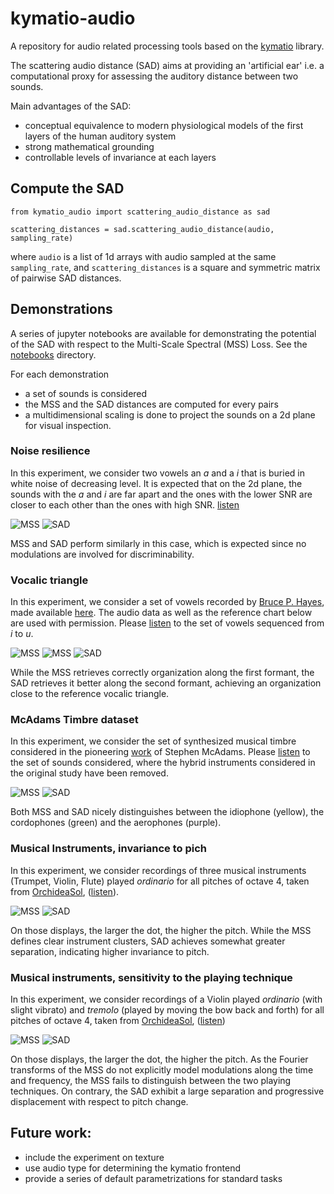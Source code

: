 # kymatio-audio

A repository for audio related processing tools based on the [kymatio](https://www.kymat.io) library.

The scattering audio distance (SAD) aims at providing an 'artificial ear' i.e. a computational proxy for assessing the auditory distance between two sounds.

Main advantages of the SAD:
 - conceptual equivalence to modern physiological models of the first layers of the human auditory system
 - strong mathematical grounding
 - controllable levels of invariance at each layers

## Compute the SAD

```
from kymatio_audio import scattering_audio_distance as sad

scattering_distances = sad.scattering_audio_distance(audio, sampling_rate)
```
where `audio` is a list of 1d arrays with audio sampled at the same `sampling_rate`, and `scattering_distances` is a square and symmetric matrix of pairwise SAD distances.

## Demonstrations

A series of jupyter notebooks are available for demonstrating the potential of the SAD with respect to the Multi-Scale Spectral (MSS) Loss. See the [notebooks](notebooks/) directory.

For each demonstration
 - a set of sounds is considered
 - the MSS and the SAD distances are computed for every pairs
 - a multidimensional scaling is done to project the sounds on a 2d plane for visual inspection.

### Noise resilience

In this experiment, we consider two vowels an *a* and a *i* that is buried in white noise of decreasing level. It is expected that on the 2d plane, the sounds with the *a* and *i* are far apart and the ones with the lower SNR are closer to each other than the ones with high SNR. [listen](assets/noise.wav)

![MSS](assets/noise_mss.png)
![SAD](assets/noise_sad.png)

MSS and SAD perform similarly in this case, which is expected since no modulations are involved for discriminability.

### Vocalic triangle

In this experiment, we consider a set of vowels recorded by [Bruce P. Hayes](https://linguistics.ucla.edu/people/hayes), made available [here](https://linguistics.ucla.edu/people/hayes/103/Charts/VChart). The audio data as well as the reference chart below are used with permission. Please [listen](assets/vowel.wav) to the set of vowels sequenced from *i* to *u*.

![MSS](assets/vowel.jpeg)
![MSS](assets/vowel_mss.png)
![SAD](assets/vowel_sad.png)

While the MSS retrieves correctly organization along the first formant, the SAD retrieves it better along the second formant, achieving an organization close to the reference vocalic triangle.

### McAdams Timbre dataset

In this experiment, we consider the set of synthesized musical timbre considered in the pioneering [work](https://www.mcgill.ca/mpcl/files/mpcl/mcadams_1995_psycholres.pdf) of Stephen McAdams. Please [listen](assets/mcadams.wav) to the set of sounds considered, where the hybrid instruments considered in the original study have been removed.

![MSS](assets/mcadams_mss.png)
![SAD](assets/mcadams_sad.png)

Both MSS and SAD nicely distinguishes between the idiophone (yellow), the cordophones (green) and the aerophones (purple).

### Musical Instruments, invariance to pich

In this experiment, we consider recordings of three musical instruments (Trumpet, Violin, Flute) played *ordinario* for all pitches of octave 4, taken from [OrchideaSol](https://forum.ircam.fr/projects/detail/orchideasol/), ([listen](assets/instrument.wav)).

![MSS](assets/instrument_mss.png)
![SAD](assets/instrument_sad.png)

On those displays, the larger the dot, the higher the pitch. While the MSS defines clear instrument clusters, SAD achieves somewhat greater separation, indicating higher invariance to pitch.

### Musical instruments, sensitivity to the playing technique

In this experiment, we consider recordings of a Violin played *ordinario* (with slight vibrato) and *tremolo* (played by moving the bow back and forth) for all pitches of octave 4, taken from [OrchideaSol](https://forum.ircam.fr/projects/detail/orchideasol/), ([listen](assets/.wav))

![MSS](assets/technique_mss.png)
![SAD](assets/technique_sad.png)

On those displays, the larger the dot, the higher the pitch. As the Fourier transforms of the MSS do not explicitly model modulations along the time and frequency, the MSS fails to distinguish between the two playing techniques. On contrary, the SAD exhibit a large separation and progressive displacement with respect to pitch change.

<!-- ### 

In this experiment, we consider . [listen](assets/texture.wav)

![MSS](assets/texture.png)

![MSS](assets/texture_mss.png)
![SAD](assets/texture_sad.png) -->

## Future work:
 - include the experiment on texture
 - use audio type for determining the kymatio frontend
 - provide a series of default parametrizations for standard tasks
